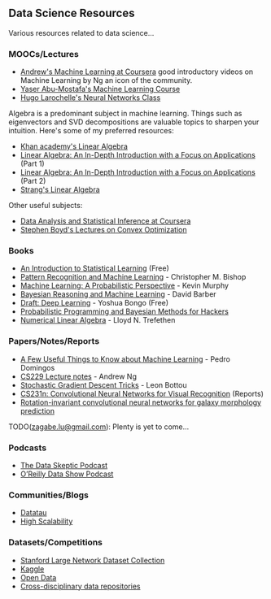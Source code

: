 ## Data Science Resources

Various resources related to data science...

### MOOCs/Lectures

- [Andrew's Machine Learning at Coursera](https://www.coursera.org/learn/machine-learning/home/info)
  good introductory videos on Machine Learning by Ng an icon
  of the community.
- [Yaser Abu-Mostafa's Machine Learning Course](https://www.youtube.com/playlist?list=PLD63A284B7615313A)
- [Hugo Larochelle's Neural Networks Class](https://www.youtube.com/playlist?list=PL6Xpj9I5qXYEcOhn7TqghAJ6NAPrNmUBH)

Algebra is a predominant subject in machine learning. Things such as
eigenvectors and SVD decompositions are valuable topics to sharpen
your intuition. Here's some of my preferred resources: 
- [Khan academy's Linear Algebra](https://www.khanacademy.org/math/linear-algebra)
- [Linear Algebra: An In-Depth Introduction with a Focus on Applications](https://www.youtube.com/playlist?list=PLlXfTHzgMRUKXD88IdzS14F4NxAZudSmv) (Part 1)
- [Linear Algebra: An In-Depth Introduction with a Focus on Applications](https://www.youtube.com/playlist?list=PLlXfTHzgMRUIqYrutsFXCOmiqKUgOgGJ5) (Part 2)
- [Strang's Linear Algebra](http://ocw.mit.edu/courses/mathematics/18-06-linear-algebra-spring-2010/video-lectures/)

Other useful subjects:
- [Data Analysis and Statistical Inference at Coursera](https://www.coursera.org/course/statistics)
- [Stephen Boyd's Lectures on Convex Optimization](https://www.youtube.com/watch?v=McLq1hEq3UY&list=PL3940DD956CDF0622)

### Books

- [An Introduction to Statistical Learning](http://www-bcf.usc.edu/~gareth/ISL/) (Free)
- [Pattern Recognition and Machine Learning](http://research.microsoft.com/en-us/um/people/cmbishop/prml/) - Christopher M. Bishop
- [Machine Learning: A Probabilistic Perspective](http://www.cs.ubc.ca/~murphyk/MLbook/) - Kevin Murphy
- [Bayesian Reasoning and Machine Learning](http://web4.cs.ucl.ac.uk/staff/D.Barber/pmwiki/pmwiki.php?n=Brml.HomePage) - David Barber
- [Draft: Deep Learning](http://www-labs.iro.umontreal.ca/~bengioy/dlbook/) - Yoshua Bongo (Free)
- [Probabilistic Programming and Bayesian Methods for Hackers](http://nbviewer.ipython.org/github/CamDavidsonPilon/Probabilistic-Programming-and-Bayesian-Methods-for-Hackers/blob/master/Prologue/Prologue.ipynb)
- [Numerical Linear Algebra](http://www.amazon.com/dp/0898713617?tag=inspiredalgor-20) - Lloyd N. Trefethen

### Papers/Notes/Reports

- [A Few Useful Things to Know about Machine Learning](https://homes.cs.washington.edu/~pedrod/papers/cacm12.pdf) - Pedro Domingos
- [CS229 Lecture notes](http://cs229.stanford.edu/notes/cs229-notes1.pdf) - Andrew Ng
- [Stochastic Gradient Descent Tricks](http://research.microsoft.com/pubs/192769/tricks-2012.pdf) - Leon Bottou
- [CS231n: Convolutional Neural Networks for Visual Recognition](http://cs231n.stanford.edu/reports.html) (Reports)
- [Rotation-invariant convolutional neural networks for galaxy morphology prediction](http://arxiv.org/pdf/1503.07077v1.pdf)

TODO(zagabe.lu@gmail.com): Plenty is yet to come...

### Podcasts

- [The Data Skeptic Podcast](http://dataskeptic.com/episodes.php)
- [O’Reilly Data Show Podcast](http://radar.oreilly.com/tag/oreilly-data-show-podcast)

### Communities/Blogs

- [Datatau](http://www.datatau.com/news)
- [High Scalability](http://highscalability.com/)

### Datasets/Competitions

- [Stanford Large Network Dataset Collection](https://snap.stanford.edu/data/)
- [Kaggle](https://www.kaggle.com/)
- [Open Data](https://github.com/caesar0301/awesome-public-datasets)
- [Cross-disciplinary data repositories](http://www.quora.com/Where-can-I-find-large-datasets-open-to-the-public)
